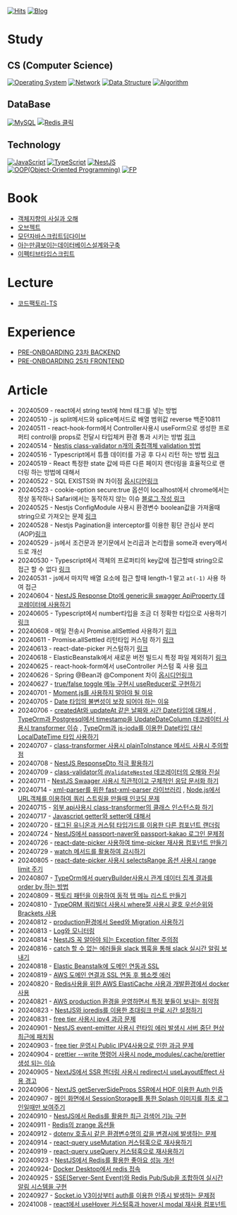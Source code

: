 [![Hits](https://hits.seeyoufarm.com/api/count/incr/badge.svg?url=https://github.com/yanggwangseong/TIL&count_bg=%2379C83D&title_bg=%23555555&icon=github.svg&icon_color=%23E7E7E7&title=hits&edge_flat=false)](https://hits.seeyoufarm.com)
[![Blog](https://img.shields.io/badge/Blog-threeyears.tistory.com-blue)](https://threeyears.tistory.com/)
# Study
## CS (Computer Science)
[![Operating System](https://img.shields.io/badge/Operating%20System-README이동-gray?logo=linux&logoColor=white&labelColor=FCC624&style=plastic)](https://github.com/yanggwangseong/TIL/blob/main/OperatingSystem/README.md) 
[![Network](https://img.shields.io/badge/Network-README이동-gray?logo=countingworkspro&logoColor=white&labelColor=2E3084&style=plastic)](https://github.com/yanggwangseong/TIL/blob/main/Network/README.md) 
[![Data Structure](https://img.shields.io/badge/Data%20Structure-README이동-gray?logo=databricks&logoColor=white&labelColor=FF3621&style=plastic)](https://github.com/yanggwangseong/TIL/blob/main/DataStructure/README.md) 
[![Algorithm](https://img.shields.io/badge/Algorithm-README이동-gray?logo=thealgorithms&logoColor=white&labelColor=00BCB4&style=plastic)](https://github.com/yanggwangseong/TIL/blob/main/Algorithm/README.md)
## DataBase
[![MySQL](https://img.shields.io/badge/MySQL-README이동-gray?logo=mysql&logoColor=white&labelColor=4479A1&style=plastic)](https://github.com/yanggwangseong/TIL/blob/main/MySql/README.md)
[![Redis 클릭](https://img.shields.io/badge/Redis-README이동-gray?logo=redis&logoColor=white&labelColor=DC382D&style=plastic)](https://github.com/yanggwangseong/TIL/blob/main/Redis/README.md)  
## Technology
[![JavaScript](https://img.shields.io/badge/JavaScript-README이동-gray?logo=javascript&logoColor=white&labelColor=F7DF1E&style=plastic)](https://github.com/yanggwangseong/TIL/blob/main/Javascript/README.md) 
[![TypeScript](https://img.shields.io/badge/TypeScript-README이동-gray?logo=typescript&logoColor=white&labelColor=3178C6&style=plastic)](https://github.com/yanggwangseong/TIL/blob/main/TypeScript/README.md) 
[![NestJS](https://img.shields.io/badge/NestJS-README이동-gray?logo=nestjs&logoColor=white&labelColor=E0234E&style=plastic)](https://github.com/yanggwangseong/TIL/blob/main/NestJS/README.md) 
[![OOP(Object-Oriented Programming)](https://img.shields.io/badge/OOP(ObjectOrientedProgramming)-README이동-gray?logo=coop&logoColor=white&labelColor=00B1E7&style=plastic)](https://github.com/yanggwangseong/TIL/blob/main/OOP/README.md) 
[![FP](https://img.shields.io/badge/FP(FunctionalProgramming)-README이동-gray?logo=haskell&logoColor=white&labelColor=5D4F85&style=plastic)](https://github.com/yanggwangseong/TIL/blob/main/FP/README.md)

# Book
- [객체지향의 사실과 오해](https://github.com/yanggwangseong/TIL/tree/main/%EB%8F%84%EC%84%9C/%EA%B0%9D%EC%B2%B4%EC%A7%80%ED%96%A5%EC%9D%98%20%EC%82%AC%EC%8B%A4%EA%B3%BC%20%EC%98%A4%ED%95%B4) 
- [오브젝트](https://github.com/yanggwangseong/TIL/tree/main/%EB%8F%84%EC%84%9C/%EC%98%A4%EB%B8%8C%EC%A0%9D%ED%8A%B8)
- [모던자바스크립트딥다이브](https://github.com/yanggwangseong/TIL/tree/main/%EB%8F%84%EC%84%9C/%EB%AA%A8%EB%8D%98%20%EC%9E%90%EB%B0%94%EC%8A%A4%ED%81%AC%EB%A6%BD%ED%8A%B8%20%EB%94%A5%EB%8B%A4%EC%9D%B4%EB%B8%8C(Javascript%20DeepDive))
- [아는만큼보이는데이터베이스설계와구축](https://github.com/yanggwangseong/TIL/tree/main/%EB%8F%84%EC%84%9C/%EC%95%84%EB%8A%94%EB%A7%8C%ED%81%BC%EB%B3%B4%EC%9D%B4%EB%8A%94%EB%8D%B0%EC%9D%B4%ED%84%B0%EB%B2%A0%EC%9D%B4%EC%8A%A4%EC%84%A4%EA%B3%84%EC%99%80%EA%B5%AC%EC%B6%95) 
- [이펙티브타입스크립트](https://github.com/yanggwangseong/TIL/tree/main/%EB%8F%84%EC%84%9C/%EC%9D%B4%ED%8E%99%ED%8B%B0%EB%B8%8C%20%ED%83%80%EC%9E%85%EC%8A%A4%ED%81%AC%EB%A6%BD%ED%8A%B8) 

# Lecture
- [코드팩토리-TS](https://github.com/yanggwangseong/TIL/tree/main/Lecture/%EC%BD%94%EB%93%9C%ED%8C%A9%ED%86%A0%EB%A6%ACTypescript)  
# Experience
- [PRE-ONBOARDING 23차 BACKEND](https://github.com/yanggwangseong/TIL/tree/main/Experience/PreOnBoarding/Backend)
- [PRE-ONBOARDING 25차 FRONTEND](https://github.com/yanggwangseong/TIL/blob/main/Experience/PreOnBoarding/Frontend/README.md) 
# Article
- 20240509 - react에서 string text에 html 태그를 넣는 방법
- 20240510 - js split메서드와 splice메서드로 배열 범위값 reverse 백준10811
- 20240511 - react-hook-form에서 Controller사용시 useForm으로 생성한 프로퍼티 control을 props로 전달시 타입체커 환경 통과 시키는 방법 [링크](https://threeyears.tistory.com/511) 
- 20240514 - [Nestjs class-validator n개의 중첩객체 validation 방법](https://threeyears.tistory.com/513) 
- 20240516 - Typescript에서 튜플 데이터를 가공 후 다시 리턴 하는 방법 [링크](https://threeyears.tistory.com/manage/posts/) 
- 20240519 - React 특정한 state 값에 따른 다른 페이지 랜더링을 효율적으로 랜더링 하는 방법에 대해서
- 20240522 - SQL EXISTS와 IN 차이점 [옵시디언링크](obsidian://open?vault=%ED%86%A0%EC%8A%A4%EA%B0%80%EA%B3%A0%EC%8B%B6%EB%8B%A4&file=study%2FDatabase%2FSQL%2FEXISTS%EC%99%80%20IN%20%EC%B0%A8%EC%9D%B4%EC%A0%90) 
- 20240523 - cookie-option secure:true 옵션이 localhost에서 chrome에서는 정상 동작하나 Safari에서는 동작하지 않는 이슈 [블로그 작성 링크](https://threeyears.tistory.com/517)
- 20240525 - Nestjs ConfigModule 사용시 환경변수 boolean값을 가져올때 string으로 가져오는 문제 [링크](https://threeyears.tistory.com/535) 
- 20240528 - Nestjs Pagination을 interceptor를 이용한 횡단 관심사 분리(AOP)[링크](https://threeyears.tistory.com/518) 
- 20240529 - js에서 조건문과 분기문에서 논리곱과 논리합을 some과 every메서드로 개선
- 20240530 - Typescript에서 객체의 프로퍼티의 key값에 접근할때 string으로 접근 할 수 없다 [링크](https://threeyears.tistory.com/523) 
- 20240531 - js에서 마지막 배열 요소에 접근 할때 length-1 말고 `at(-1)` 사용 하여 접근
- 20240604 - [NestJS Response Dto에 generic을 swagger ApiProperty 데코레이터에 사용하기](https://threeyears.tistory.com/525) 
- 20240605 - Typescript에서 number타입을 조금 더 정확한 타입으로 사용하기 [링크](https://threeyears.tistory.com/527) 
- 20240608 - 메일 전송시 Promise.allSettled 사용하기 [링크](https://threeyears.tistory.com/528) 
- 20240611 - Promise.allSettled 리턴타입 커스텀 하기 [링크](https://threeyears.tistory.com/529) 
- 20240613 - react-date-picker 커스텀하기 [링크](https://threeyears.tistory.com/530) 
- 20240618 - ElasticBeanstalk에서 새로운 버전 빌드시 특정 파일 제외하기 [링크](https://threeyears.tistory.com/532) 
- 20240625 - react-hook-form에서 useController 커스텀 훅 사용 [링크](https://threeyears.tistory.com/538) 
- 20240626 - Spring @Bean과 @Component 차이 [옵시디언링크](obsidian://open?vault=%ED%86%A0%EC%8A%A4%EA%B0%80%EA%B3%A0%EC%8B%B6%EB%8B%A4&file=study%2FSpring%2FSpring%20%40Bean%EA%B3%BC%20%40Component%20%EC%B0%A8%EC%9D%B4) 
- 20240627 - [true/false toggle 메뉴 구현시 useReducer로 구현하기](https://threeyears.tistory.com/539) 
- 20240701 - [Moment.js를 사용하지 말아야 될 이유](https://threeyears.tistory.com/545) 
- 20240705 - [Date 타입의 불변성이 보장 되어야 하는 이유](https://threeyears.tistory.com/546) 
- 20240706 - [createdAt와 updateAt 같은 날짜와 시간 Date타입에 대해서](https://threeyears.tistory.com/547) , [TypeOrm과 Postgresql에서 timestamp을 UpdateDateColumn 데코레이터 사용시 transformer 이슈](https://threeyears.tistory.com/548) , [TypeOrm과 js-joda를 이용한 Date타입 대신 LocalDateTime 타입 사용하기](https://threeyears.tistory.com/549) 
- 20240707 - [class-transformer 사용시 plainToInstance 메서드 사용시 주의할점](https://threeyears.tistory.com/551) 
- 20240708 - [NestJS ResponseDto 적극 활용하기](https://threeyears.tistory.com/553) 
- 20240709 - [class-validator의 `@ValidateNested` 데코레이터의 오해와 진실](https://threeyears.tistory.com/556) 
- 20240711 - [NestJS Swaager 사용시 직관적이고 구체적인 응답 문서화 하기](https://threeyears.tistory.com/555) 
- 20240714 - [xml-parser를 위한 fast-xml-parser 라이브러리](https://threeyears.tistory.com/558) , [Node.js에서 URL객체를 이용하여 쿼리 스트링을 만들때 인코딩 문제](https://threeyears.tistory.com/559) 
- 20240715 - [외부 api사용시 class-transformer의 클래스 인스턴스화 하기](https://threeyears.tistory.com/560) 
- 20240717 - [Javascript getter와 setter에 대해서](https://threeyears.tistory.com/564) 
- 20240720 - [태그된 유니온과 커스텀 타입가드를 이용한 다른 컴포넌트 랜더링](https://threeyears.tistory.com/570) 
- 20240724 - [NestJS에서 passport-naver와 passport-kakao 로그인 문제점](https://threeyears.tistory.com/572) 
- 20240726 - [react-date-picker 사용하여 time-picker 재사용 컴포넌트 만들기](https://threeyears.tistory.com/573) 
- 20240729 - [watch 메서드를 활용하여 감시하기](https://threeyears.tistory.com/574) 
- 20240805 - [react-date-picker 사용시 selectsRange 옵션 사용시 range limit 주기](https://threeyears.tistory.com/576) 
- 20240807 - [TypeOrm에서 queryBuilder사용시 관계 데이터 집계 결과를 order by 하는 방법](https://threeyears.tistory.com/577) 
- 20240809 - [팩토리 패턴을 이용하여 동적 탭 메뉴 리스트 만들기](https://threeyears.tistory.com/578) 
- 20240810 - [TypeORM 쿼리빌더 사용시 where절 사용시 괄호 우선순위와 Brackets 사용](https://threeyears.tistory.com/579)
- 20240812 - [production환경에서 Seed와 Migration 사용하기](https://threeyears.tistory.com/580) 
- 20240813 - [Log와 모니터링](https://threeyears.tistory.com/581) 
- 20240814 - [NestJS 꼭 알아야 되는 Exception filter 주의점](https://threeyears.tistory.com/582) 
- 20240816 - [catch 할 수 없는 에러들을 slack 웹훅을 통해 slack 실시간 알림 보내기](https://threeyears.tistory.com/587) 
- 20240818 - [Elastic Beanstalk에 도메인 연동과 SSL](https://threeyears.tistory.com/590) 
- 20240819 - [AWS 도메인 연결과 SSL 연동 후 웹소켓 에러](https://threeyears.tistory.com/594) 
- 20240820 - [Redis사용을 위한 AWS ElastiCache 사용과 개발환경에서 docker 사용](https://threeyears.tistory.com/588) 
- 20240821 - [AWS production 환경을 운영하면서 특정 봇들이 보내는 취약점](https://threeyears.tistory.com/598) 
- 20240823 - [NestJS와 ioredis를 이용한 초대링크 만료 시간 설정하기](https://threeyears.tistory.com/599) 
- 20240831 - [free tier 사용시 ipv4 과금 문제](https://threeyears.tistory.com/600) 
- 20240901 - [NestJS event-emitter 사용시 런타임 에러 발생시 서버 중단 현상 최근에 패치됨](https://threeyears.tistory.com/601) 
- 20240903 - [free tier 운영시 Public IPV4사용으로 인한 과금 문제](https://threeyears.tistory.com/603) 
- 20240904 - [prettier --write 명령어 사용시 node_modules/.cache/prettier 생성 되는 이슈](https://threeyears.tistory.com/605) 
- 20240905 - [NextJS에서 SSR 렌더링 사용시 redirect시 useLayoutEffect 사용 경고](https://threeyears.tistory.com/606) 
- 20240906 - [NextJS getServerSideProps SSR에서 HOF 이용한 Auth 인증](https://threeyears.tistory.com/607) 
- 20240907 - [메인 화면에서 SessionStorage를 통한 Splash 이미지를 최초 로그인일때만 보여주기](https://threeyears.tistory.com/612) 
- 20240910 - [NestJS에서 Redis를 활용한 최근 검색어 기능 구현](https://threeyears.tistory.com/614) 
- 20240911 - [Redis의 zrange 옵션들](https://threeyears.tistory.com/615) 
- 20240912 - [dotenv 호출시 같은 환경변수명의 값을 변경시에 발생하는 문제](https://threeyears.tistory.com/617) 
- 20240914 - [react-query useMutation 커스텀훅으로 재사용하기](https://threeyears.tistory.com/618) 
- 20240919 - [react-query useQuery 커스텀훅으로 재사용하기](https://threeyears.tistory.com/620) 
- 20240923 - [NestJS에서 Redis를 활용한 좋아요 성능 개선](https://threeyears.tistory.com/621) 
- 20240924- [Docker Desktop에서 redis 접속](https://threeyears.tistory.com/625) 
- 20240925 - [SSE(Server-Sent Event)와 Redis Pub/Sub을 조합하여 실시간 알림 시스템을 구현](https://threeyears.tistory.com/629) 
- 20240927 - [Socket.io V3이상부터 auth를 이용한 인증시 발생하는 문제점](https://threeyears.tistory.com/630) 
- 20241008 - [react에서 useHover 커스텀훅과 hover시 modal 재사용 컴포넌트](https://threeyears.tistory.com/632) 








